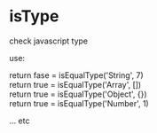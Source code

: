 # isType
check javascript type

use:

return fase = isEqualType('String', 7) <br />
return true = isEqualType('Array', []) <br />
return true = isEqualType('Object', {})<br />
return true = isEqualType('Number', 1)<br />

... etc

